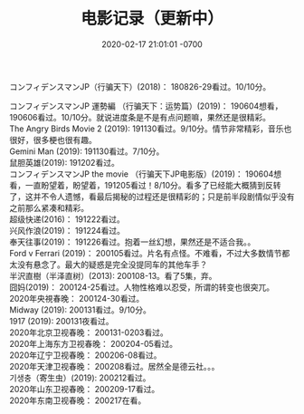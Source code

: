 ﻿---
layout: post
title:  "电影记录（更新中）"
date:   2020-02-17 21:01:01 -0700
categories: reviews
---
コンフィデンスマンJP（行骗天下）(2018)： 180826-29看过。10/10分。  
  
コンフィデンスマンJP 運勢編  （行骗天下：运势篇）(2019)： 190604想看，190606看过。10/10分。就说进度条是不是有点问题嘛，果然还是很精彩。   
The Angry Birds Movie 2 (2019): 191130看过。9/10分。情节非常精彩，音乐也很好，很多梗也很有趣。  
Gemini Man (2019): 191130看过。7/10分。  
鼠胆英雄(2019): 191202看过。   
コンフィデンスマンJP the movie （行骗天下JP电影版）(2019)： 190604想看，一直盼望着，盼望着，191205看过！8/10分。看多了已经能大概猜到反转了，这并不令人遗憾，看最后揭秘的过程还是很精彩的；只是前半段剧情似乎没有之前那么紧凑和精彩。  
超级快递(2016)： 191222看过。  
兴风作浪(2019)： 191224看过。  
奉天往事(2019)： 191226看过。抱着一丝幻想，果然还是不适合我。。  
Ford v Ferrari (2019)： 200105看过。片名有点怪。不难看，不过大多数情节都太没有悬念了。最大的疑惑是完全没提同车的其他车手？  
半沢直樹（半泽直树）(2013): 200108-13。看了5集，弃。  
囧妈(2019)： 200124-25看过。人物性格难以忍受，所谓的转变也很突兀。  
2020年央視春晚： 200124-30看过。  
Midway (2019): 200131看过。9/10分。  
1917 (2019): 200131夜看过。  
2020年北京卫视春晚： 200131-0203看过。  
2020年上海东方卫视春晚： 200204-05看过。  
2020年辽宁卫视春晚： 200206-08看过。  
2020年天津卫视春晚： 200208看过。居然全是德云社。。。  
기생충（寄生虫）(2019): 200212看过。  
2020年山东卫视春晚： 200209-17看过。  
2020年东南卫视春晚： 200217在看。  